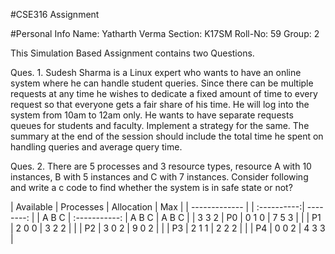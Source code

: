 #CSE316 Assignment

#Personal Info
Name: Yatharth Verma
Section: K17SM
Roll-No: 59
Group: 2

This Simulation Based Assignment contains two Questions.

Ques. 1. Sudesh Sharma is a Linux expert who wants to have an online system where he can handle student queries. Since there can be multiple requests at any time he wishes to dedicate a fixed amount of time to every request so that everyone gets a fair share of his time. He will log into the system from 10am to 12am only.  He wants to have separate requests queues for students and faculty. Implement a strategy for the same. The summary at the end of the session should include the total time he spent on handling queries and average query time.

Ques. 2. There are 5 processes and 3 resource types, resource A with 10 instances, B with 5 instances and C with 7 instances. Consider following and write a c code to find whether the system is in safe state or not?


| Available     | Processes     | Allocation  |   Max     |
| ------------- |				| :----------:| --------: |
| A  B  C       | :-----------: | A   B   C	  | A   B   C |
| 3  3  2       | P0            | 0	  1	  0	  |	7	5	3 |
|               | P1            | 2	  0	  0	  |	3	2	2 |
|               | P2            | 3	  0	  2	  |	9	0	2 |
|               | P3            | 2	  1	  1	  |	2	2	2 |
|               | P4            | 0	  0	  2	  |	4	3	3 |
